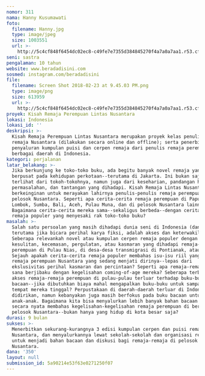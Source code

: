 ```yaml
---
nomor: 311
nama: Hanny Kusumawati
foto:
  filename: Hanny.jpg
  type: image/jpeg
  size: 1003551
  url: >-
    http://5c4cf848f6454dc02ec8-c49fe7e7355d384845270f4a7a0a7aa1.r53.cf2.rackcdn.com/80b1357b-2155-42fb-9020-aa027a5fda49/Hanny.jpg
seni: sastra
pengalaman: 10 tahun
website: www.beradadisini.com
sosmed: instagram.com/beradadisini
file:
  filename: Screen Shot 2018-02-23 at 9.45.03 PM.png
  type: image/png
  size: 613959
  url: >-
    http://5c4cf848f6454dc02ec8-c49fe7e7355d384845270f4a7a0a7aa1.r53.cf2.rackcdn.com/ef53444a-33ed-405d-90c2-0b6600b980f6/Screen%20Shot%202018-02-23%20at%209.45.03%20PM.png
proyek: Kisah Remaja Perempuan Lintas Nusantara
lokasi: Indonesia
lokasi_id: ''
deskripsi: >-
  Kisah Remaja Perempuan Lintas Nusantara merupakan proyek kelas penulisan bagi
  remaja Nusantara (dilakukan secara online dan offline); serta penerbitan dan
  penyaluran kumpulan puisi dan cerpen remaja dari penulis remaja perempuan di
  berbagai daerah di Indonesia. 
kategori: perjalanan
latar_belakang: >-
  Jika berkunjung ke toko-toko buku, ada begitu banyak novel remaja yang
  berpusat pada kehidupan perkotaan--terutama di Jakarta. Ini bukan saja
  terlihat dari tokoh-tokohnya, namun juga dari keseharian, pandangan hidup,
  permasalahan, dan tantangan yang dihadapi. Kisah Remaja Lintas Nusantara
  berkeinginan untuk merayakan lahirnya penulis-penulis remaja perempuan dari
  pelosok Nusantara. Seperti apa cerita-cerita remaja perempuan di Papua,
  Lombok, Sumba, Bali, Aceh, Pulau Muna, dan di pelosok Nusantara lainnya?
  Bagaimana cerita-cerita mereka sama--sekaligus berbeda--dengan cerita-cerita
  remaja populer yang menyesaki rak toko-toko buku?
masalah: >-
  Salah satu persoalan yang masih dihadapi dunia seni di Indonesia (dan dunia),
  terutama jika bicara perihal karya fiksi, adalah akses dan keterwakilan.
  Seberapa relevankah novel atau kumpulan cerpen remaja populer dengan
  kesulitan, kecemasan, pergulatan, atau kasmaran yang dihadapi remaja-remaja
  perempuan di Pulau Nias, di desa-desa transmigrasi di Pontianak, atau di Biak?
  Sejauh apakah cerita-cerita remaja populer membahas isu-isu riil yang dihadapi
  remaja perempuan Nusantara yang sedang menjati dirinya--lepas dari
  ekslusivitas perihal kasmaran dan percintaan? Seperti apa remaja-remaja di
  sana berjibaku dengan kegelisahan coming-of-age mereka? Seberapa terbukakah
  akses remaja-remaja perempuan di pulau-pulau terluar terhadap buku-buku
  bacaan--jika dibutuhkan biaya mahal mengapalkan buku-buku untuk sampai ke
  tempat mereka tinggal? Perpustakaan di daerah-daerah terluar di Indonesia
  didirikan, namun kebanyakan juga masih berfokus pada buku bacaan untuk
  anak-anak. Bagaimana kita bisa menyalurkan lebih banyak bahan bacaan yang
  secara nyata membahas kegelisahan-kegelisahan remaja perempuan di berbagai
  pelosok Nusantara--bukan hanya yang hidup di kota besar saja?
durasi: 9 bulan
sukses: >-
  Menerbitkan sekurang-kurangnya 3 edisi kumpulan cerpen dan puisi remaja lintas
  Nusantara, dan menyalurkannya lewat sekolah-sekolah dan organisasi remaja
  untuk menjadi bahan bacaan dan diskusi bagi remaja-remaja di pelosok
  Nusantara.
dana: '350'
layout: null
submission_id: 5a90214e53f63e0271250f07
---
```

